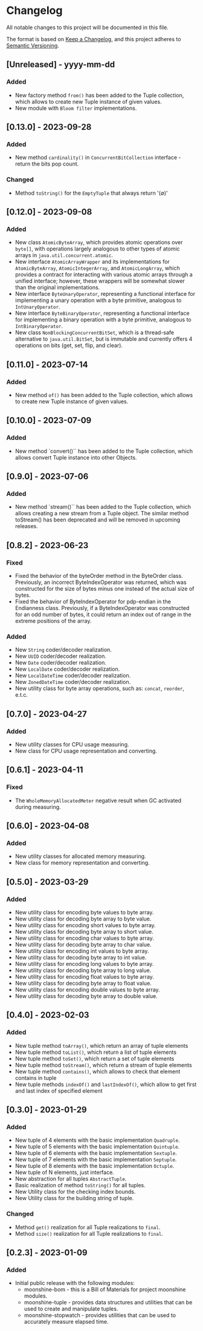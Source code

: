 # Changelog

All notable changes to this project will be documented in this file.

The format is based on [Keep a Changelog](https://keepachangelog.com/en/1.0.0/),
and this project adheres to [Semantic Versioning](https://semver.org/spec/v2.0.0.html).

## [Unreleased] - yyyy-mm-dd

### Added

- New factory method `from()` has been added to the Tuple collection, which allows to create
  new Tuple instance of given values.
- New module with `Bloom filter` implementations.

## [0.13.0] - 2023-09-28

### Added

- New method `cardinality()` in `ConcurrentBitCollection` interface - return the bits pop count.

### Changed

- Method `toString()` for the `EmptyTuple` that always return '(∅)'


## [0.12.0] - 2023-09-08

### Added

- New class `AtomicByteArray`, which provides atomic operations over `byte[]`, with operations largely analogous to other types of atomic arrays
  in `java.util.concurrent.atomic`.
- New interface `AtomicArrayWrapper` and its implementations for `AtomicByteArray`, `AtomicIntegerArray`, and `AtomicLongArray`, which provides a contract for
  interacting with various atomic arrays through a unified interface; however, these wrappers will be somewhat slower than the original implementations.
- New interface `ByteUnaryOperator`, representing a functional interface for implementing a unary operation with a byte primitive, analogous
  to `IntUnaryOperator`.
- New interface `ByteBinaryOperator`, representing a functional interface for implementing a binary operation with a byte primitive, analogous
  to `IntBinaryOperator`.
- New class `NonBlockingConcurrentBitSet`, which is a thread-safe alternative to `java.util.BitSet`, but is immutable and currently offers 4 operations on
  bits (get, set, flip, and clear).


## [0.11.0] - 2023-07-14

### Added

- New method `of()` has been added to the Tuple collection, which allows to create
  new Tuple instance of given values.


## [0.10.0] - 2023-07-09

### Added

- New method `convert()`` has been added to the Tuple collection, which allows convert
  Tuple instance into other Objects.


## [0.9.0] - 2023-07-06

### Added

- New method `stream()`` has been added to the Tuple collection, which allows creating a new stream
  from a Tuple object. The similar method toStream() has been deprecated and will be removed in upcoming releases.


## [0.8.2] - 2023-06-23

### Fixed

- Fixed the behavior of the byteOrder method in the ByteOrder class. Previously, an incorrect ByteIndexOperator
  was returned, which was constructed for the size of bytes minus one instead of the actual size of bytes.
- Fixed the behavior of ByteIndexOperator for pdp-endian in the Endianness class. Previously, if a ByteIndexOperator was constructed
  for an odd number of bytes, it could return an index out of range in the extreme positions of the array.

### Added

- New `String` coder/decoder realization.
- New `UUID` coder/decoder realization.
- New `Date` coder/decoder realization.
- New `LocalDate` coder/decoder realization.
- New `LocalDateTime` coder/decoder realization.
- New `ZonedDateTime` coder/decoder realization.
- New utility class for byte array operations, such as: `concat`, `reorder`, e.t.c.


## [0.7.0] - 2023-04-27

### Added

- New utility classes for CPU usage measuring.
- New class for CPU usage representation and converting.


## [0.6.1] - 2023-04-11

### Fixed

- The `WholeMemoryAllocatedMeter` negative result when GC activated during measuring.


## [0.6.0] - 2023-04-08

### Added

- New utility classes for allocated memory measuring.
- New class for memory representation and converting.


## [0.5.0] - 2023-03-29

### Added

- New utility class for encoding byte values to byte array.
- New utility class for decoding byte array to byte value.
- New utility class for encoding short values to byte array.
- New utility class for decoding byte array to short value.
- New utility class for encoding char values to byte array.
- New utility class for decoding byte array to char value.
- New utility class for encoding int values to byte array.
- New utility class for decoding byte array to int value.
- New utility class for encoding long values to byte array.
- New utility class for decoding byte array to long value.
- New utility class for encoding float values to byte array.
- New utility class for decoding byte array to float value.
- New utility class for encoding double values to byte array.
- New utility class for decoding byte array to double value.


## [0.4.0] - 2023-02-03

### Added

- New tuple method `toArray()`, which return an array of tuple elements
- New tuple method `toList()`, which return a list of tuple elements
- New tuple method `toSet()`, which return a set of tuple elements
- New tuple method `toStream()`, which return a stream of tuple elements
- New tuple method `contains()`, which allows to check that element contains in tuple
- New tuple methods `indexOf()` and `lastIndexOf()`, which allow to get first and last index of specified element


## [0.3.0] - 2023-01-29

### Added

- New tuple of 4 elements with the basic implementation `Quadruple`.
- New tuple of 5 elements with the basic implementation `Quintuple`.
- New tuple of 6 elements with the basic implementation `Sextuple`.
- New tuple of 7 elements with the basic implementation `Septuple`.
- New tuple of 8 elements with the basic implementation `Octuple`.
- New tuple of N elements, just interface.
- New abstraction for all tuples `AbstractTuple`.
- Basic realization of method `toString()` for all tuples.
- New Utility class for the checking index bounds.
- New Utility class for the building string of tuple.

### Changed

- Method `get()` realization for all Tuple realizations to `final`.
- Method `size()` realization for all Tuple realizations to `final`.


## [0.2.3] - 2023-01-09

### Added

- Initial public release with the following modules:
    - moonshine-bom - this is a Bill of Materials for project moonshine modules.
    - moonshine-tuple - provides data structures and utilities that can be used to create and manipulate tuples.
    - moonshine-stopwatch - provides utilities that can be used to accurately measure elapsed time.
